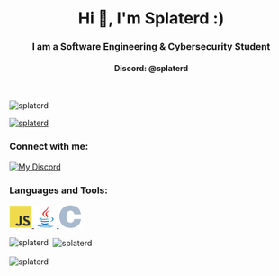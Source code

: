 <h1 align="center">Hi 👋, I'm Splaterd :) </h1>
<h3 align="center">I am a Software Engineering & Cybersecurity Student</h3>
<h4 align="center">Discord: @splaterd</h4>

<br />
<p align="left"> 
  <img src="https://komarev.com/ghpvc/?username=splaterd&label=Profile%20views&color=0e75b6&style=flat&theme=dracula" alt="splaterd" /> 
</p>

<p align="left"> 
  <a href="https://github.com/ryo-ma/github-profile-trophy">
    <img src="https://github-profile-trophy.vercel.app/?username=splaterd&theme=dracula" alt="splaterd" />
  </a> 
</p>

<h3 align="left">Connect with me:</h3>
<p align="left">
  <a href="https://discord.gg/splatmc" target="blank">
    <img align="center" src="https://raw.githubusercontent.com/rahuldkjain/github-profile-readme-generator/master/src/images/icons/Social/discord.svg" alt="My Discord" height="30" width="40" />
  </a>
</p>

<h3 align="left">Languages and Tools:</h3>
<p align="left">
  <a href="https://developer.mozilla.org/en-US/docs/Web/JavaScript" target="_blank">
    <img src="https://raw.githubusercontent.com/devicons/devicon/master/icons/javascript/javascript-original.svg" alt="JavaScript" width="40" height="40"/>
  </a>
  <a href="https://www.oracle.com/java/" target="_blank">
    <img src="https://raw.githubusercontent.com/devicons/devicon/master/icons/java/java-original.svg" alt="Java" width="40" height="40"/>
  </a>
  <a href="https://en.wikipedia.org/wiki/C_(programming_language)" target="_blank">
    <img src="https://raw.githubusercontent.com/devicons/devicon/master/icons/c/c-original.svg" alt="C" width="40" height="40"/>
  </a>
</p>

<p>
  <img align="left" src="https://github-readme-stats-git-masterrstaa-rickstaa.vercel.app/api/top-langs?username=splaterd&show_icons=true&locale=en&layout=compact&theme=dracula" alt="splaterd" />
</p>
<p>&nbsp;
  <img align="center" src="https://github-readme-stats.vercel.app/api?username=splaterd&show_icons=true&locale=en&theme=dracula" alt="splaterd" />
</p>

<p>
  <img align="center" src="https://github-readme-streak-stats.herokuapp.com/?user=splaterd&theme=dracula" alt="splaterd" />
</p>
